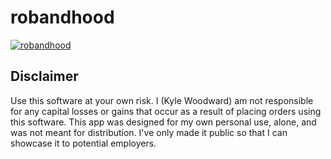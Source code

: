 # robandhood



[![robandhood](https://i.imgur.com/kWdyujm.png)](https://youtu.be/SddR60d4DUw"robandhood")


<h2>Disclaimer</h2>
Use this software at your own risk. I (Kyle Woodward) am not responsible for any capital losses or gains that occur as a result of placing orders using this software.  This app was designed for my own personal use, alone, and was not meant for distribution. I've only made it public so that I can showcase it to potential employers.

